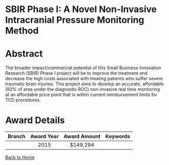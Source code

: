 
SBIR Phase I: A Novel Non-Invasive Intracranial Pressure Monitoring Method
==========================================================================

# Abstract


The broader impact/commercial potential of this Small Business Innovation Research (SBIR) Phase I project will be to improve the treatment and decrease the high costs associated with treating patients who suffer severe traumatic brain injuries. This project aims to develop an accurate, affordable (92% of area under the diagnostic ROC) non-invasive real time monitoring at an affordable price point that is within current reimbursement limits for TCD procedures.  

# Award Details

|Branch|Award Year|Award Amount|Keywords|
| :---: | :---: | :---: | :---: |
||2015|$149,294||
  
  


[Back to Home](https://github.com/chrischow/dod_sbir_awards/Reports/JT/#173)